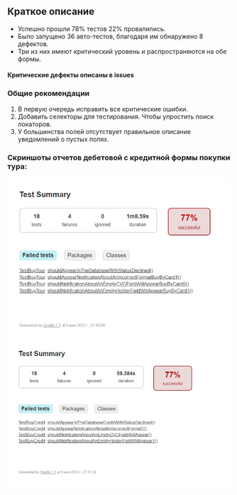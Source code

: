 ## Краткое описание
* Успешно прошли 78% тестов 22% провалились.
* Было запущено 36 авто-тестов, благодаря им обнаружено 8 дефектов. 
* Три из них имеют критический уровень и распространяются на обе формы. 
#### Критические дефекты описаны в issues

### Общие рекомендации
1. В первую очередь исправить все критические ошибки.
2. Добавить селекторы для тестирования. Чтобы упростить поиск локаторов.
3. У большинства полей отсутствует правильное описание уведомлений о пустых полях. 


### Скриншоты отчетов дебетовой с кредитной формы покупки тура:

![debet.jpg](debet.jpg)
![credit.jpg](credit.jpg)
